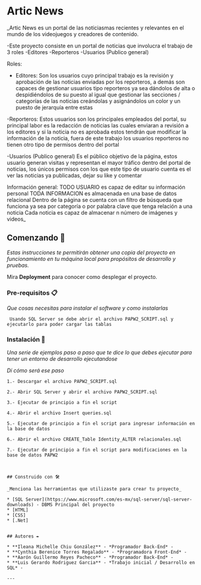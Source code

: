 # Artic News

_Artic News es un portal de las noticiasmas recientes y relevantes en el mundo de los videojuegos y creadores de contenido.

-Este proyecto consiste en un portal de noticias que involucra el trabajo de 3 roles
-Editores
-Reporteros
-Usuarios (Publico general)

Roles:
  - Editores:
   Son los usuarios cuyo principal trabajo es la revisión y aprobación de las noticias enviadas por los reporteros, a demás son capaces de gestionar usuarios tipo reporteros
   ya sea dándolos de alta o despidiéndolos de su puesto al igual que gestionar las secciones / categorías de las noticias creándolas y asignándolos un color y un puesto de jerarquía entre estas
   
   -Reporteros:
   Estos usuarios son los principales empleados del portal, su principal labor es la redacción de noticias las cuales enviaran a revisión a los editores y si la noticia no es aprobada estos tendrán que modificar la información 
   de la noticia, fuera de este trabajo los usuarios reporteros no tienen otro tipo de permisos dentro del portal
   
   -Usuarios (Publico general)
   Es el público objetivo de la página, estos usuario generan visitas y representan el mayor tráfico dentro del portal de noticias, los únicos permisos con los que este tipo de usuario cuenta es 
   el ver las noticias ya publicadas, dejar su like y comentar 
   
   
   Información general:
   TODO USUARIO es capaz de editar su información personal
   TODA INFORMACION es almacenada en una base de datos relacional 
   Dentro de la página se cuenta con un filtro de búsqueda que funciona ya sea por categoría o por palabra clave que tenga relación a una noticia 
   Cada noticia es capaz de almacenar n número de imágenes y videos_

## Comenzando 🚀

_Estas instrucciones te permitirán obtener una copia del proyecto en funcionamiento en tu máquina local para propósitos de desarrollo y pruebas._

Mira **Deployment** para conocer como desplegar el proyecto.


### Pre-requisitos 📋

_Que cosas necesitas para instalar el software y como instalarlas_

```
 Usando SQL Server se debe abrir el archivo PAPW2_SCRIPT.sql y ejecutarlo para poder cargar las tablas
```

### Instalación 🔧

_Una serie de ejemplos paso a paso que te dice lo que debes ejecutar para tener un entorno de desarrollo ejecutandose_

_Dí cómo será ese paso_

```
1.- Descargar el archivo PAPW2_SCRIPT.sql
```
```
2.- Abrir SQL Server y abrir el archivo PAPW2_SCRIPT.sql
```
```
3.- Ejecutar de principio a fin el script
```
```
4.- Abrir el archivo Insert queries.sql
```
```
5.- Ejecutar de principio a fin el script para ingresar información en la base de datos
```
```
6.- Abrir el archivo CREATE_Table Identity_ALTER relacionales.sql
```
```
7.- Ejecutar de principio a fin el script para modificaciones en la base de datos PAPW2
```
```


## Construido con 🛠️

_Menciona las herramientas que utilizaste para crear tu proyecto_

* [SQL Server](https://www.microsoft.com/es-mx/sql-server/sql-server-downloads) - DBMS Principal del proyecto
* [HTML]
* [CSS]
* [.Net]


## Autores ✒️

* **Ileana Michelle Chiu González** - *Programador Back-End* - 
* **Cynthia Berenice Torres Regalado** - *Programadora Front-End* - 
* **Aarón Guillermo Reyes Pacheco** - *Programador Back-End* -
* **Luis Gerardo Rodriguez Garcia** - *Trabajo inicial / Desarrollo en SQL* -

---
